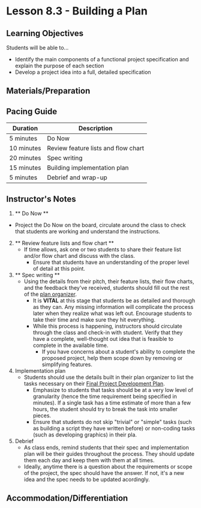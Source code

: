 # Lesson 8.3 - Building a Plan

## Learning Objectives
Students will be able to...
  * Identify the main components of a functional project specification and explain the purpose of each section
  * Develop a project idea into a full, detailed specification


## Materials/Preparation


## Pacing Guide
| Duration  | Description                                   |
| --------- | --------------------------------------------- |
| 5 minutes | Do Now |
| 10 minutes | Review feature lists and flow chart |
| 20 minutes | Spec writing |
| 15 minutes | Building implementation plan|
| 5 minutes | Debrief and wrap-up|

## Instructor's Notes
1. ** Do Now **
  * Project the Do Now on the board, circulate around the class to check that students are working and understand the instructions.
2. ** Review feature lists and flow chart ** 
    * If time allows, ask one or two students to share their feature list and/or flow chart and discuss with the class.
        * Ensure that students have an understanding of the proper level of detail at this point.
2. ** Spec writing ** 
    * Using the details from their pitch, their feature lists, their flow charts, and the feedback they've received, students should fill out the rest of the [plan organizer](../final_project_plan_organizer.docx).
        * It is **VITAL** at this stage that students be as detailed and thorough as they can.  Any missing information will complicate the process later when they realize what was left out.  Encourage students to take their time and make sure they hit everything.
        * While this process is happening, instructors should circulate through the class and check-in with student.  Verify that they have a complete, well-thought out idea that is feasible to complete in the available time.  
            * If you have concerns about a student's ability to complete the proposed project, help them scope down by removing or simplifying features.
3. Implementation plan
    * Students should use the details built in their plan organizer to list the tasks necessary on their [Final Project Development Plan](../final_project_development_plan.docx).
        * Emphasize to students that tasks should be at a very low level of granularity (hence the time requirement being specified in minutes).  If a single task has a time estimate of more than a few hours, the student should try to break the task into smaller pieces.
        * Ensure that students do not skip "trivial" or "simple" tasks (such as building a script they have written before) or non-coding tasks (such as developing graphics) in their pla.
4. Debrief
    * As class ends, remind students that their spec and implementation plan will be their guides throughout the process.  They should update them each day and keep them with them at all times.
    * Ideally, anytime there is a question about the requirements or scope of the project, the spec should have the answer.  If not, it's a new idea and the spec needs to be updated acordingly.

## Accommodation/Differentiation